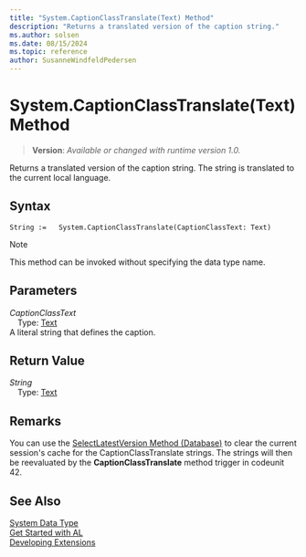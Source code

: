```yaml
---
title: "System.CaptionClassTranslate(Text) Method"
description: "Returns a translated version of the caption string."
ms.author: solsen
ms.date: 08/15/2024
ms.topic: reference
author: SusanneWindfeldPedersen
---
```

[//]: # (START>DO_NOT_EDIT)
[//]: # (IMPORTANT:Do not edit any of the content between here and the END>DO_NOT_EDIT.)
[//]: # (Any modifications should be made in the .xml files in the ModernDev repo.)
# System.CaptionClassTranslate(Text) Method
> **Version**: _Available or changed with runtime version 1.0._

Returns a translated version of the caption string. The string is translated to the current local language.


## Syntax
```AL
String :=   System.CaptionClassTranslate(CaptionClassText: Text)
```
> [!NOTE]
> This method can be invoked without specifying the data type name.
## Parameters
*CaptionClassText*  
&emsp;Type: [Text](../text/text-data-type.md)  
A literal string that defines the caption.  


## Return Value
*String*  
&emsp;Type: [Text](../text/text-data-type.md)  



[//]: # (IMPORTANT: END>DO_NOT_EDIT)

## Remarks

You can use the [SelectLatestVersion Method \(Database\)](../../methods-auto/database/database-selectlatestversion-method.md) to clear the current session's cache for the CaptionClassTranslate strings. The strings will then be reevaluated by the **CaptionClassTranslate** method trigger in codeunit 42.  


## See Also

[System Data Type](system-data-type.md)  
[Get Started with AL](../../devenv-get-started.md)  
[Developing Extensions](../../devenv-dev-overview.md)